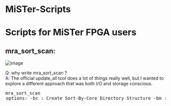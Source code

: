 # MiSTer-Scripts
# Scripts for MiSTer FPGA users<br>

## mra_sort_scan:<br>
![image](https://user-images.githubusercontent.com/45669411/109841961-96bd1c00-7c17-11eb-8c90-70a486edb3a0.png)

 Q: why write mra_sort_scan ?<br>
 A: The official update_all tool does a lot of things really well, but I wanted to explore a different approach that was both I/O and storage conscious.<br>

<pre>
mra_sort_scan <option> <switch>
options:
   -bc : Create Sort-By-Core Directory Structure
   -bm : Create Sort-By-Manufacturer Directory Structure
   -by : Create Sort-By-Year Directory Structure
   -bp : Create Sort-By-Platform Directory Structure
   -mr : Create Last 25 Arcade MRA Updates Directory Structure
       : Passing a number overides the default 25

switches:
     -v : verbose output

example:
     ./mra_sort_scan -mr 35
</pre>
